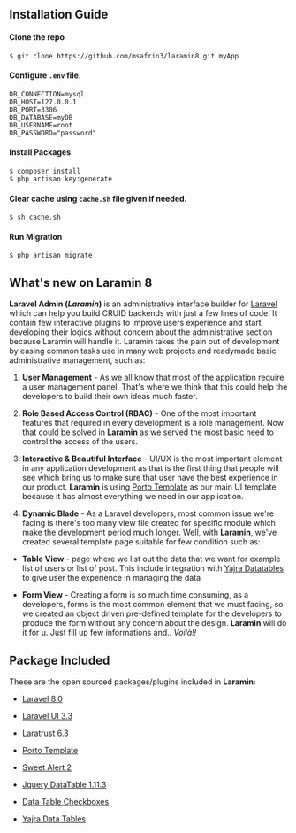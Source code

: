 ## Installation Guide

#### Clone the repo
    $ git clone https://github.com/msafrin3/laramin8.git myApp

#### Configure `.env` file.

    DB_CONNECTION=mysql
    DB_HOST=127.0.0.1
    DB_PORT=3306
    DB_DATABASE=myDB
    DB_USERNAME=root
    DB_PASSWORD="password"

#### Install Packages

    $ composer install
    $ php artisan key:generate

#### Clear cache using `cache.sh` file given if needed.

    $ sh cache.sh

#### Run Migration

    $ php artisan migrate

## What's new on Laramin 8

  

<b>Laravel Admin (<i>Laramin</i>)</b> is an administrative interface builder for [Laravel](https://laravel.com/) which can help you build CRUID backends with just a few lines of code. It contain few interactive plugins to improve users experience and start developing their logics without concern about the administrative section because Laramin will handle it. Laramin takes the pain out of development by easing common tasks use in many web projects and readymade basic administrative management, such as:

  

1. <b>User Management</b> - As we all know that most of the application require a user management panel. That's where we think that this could help the developers to build their own ideas much faster.

2. <b>Role Based Access Control (RBAC)</b> - One of the most important features that required in every development is a role management. Now that could be solved in <b>Laramin</b> as we served the most basic need to control the access of the users.

3. <b>Interactive & Beautiful Interface</b> - UI/UX is the most important element in any application development as that is the first thing that people will see which bring us to make sure that user have the best experience in our product. <b>Laramin</b> is using [Porto Template](https://themeforest.net/item/porto-responsive-html5-template/4106987) as our main UI template because it has almost everything we need in our application.

4. <b>Dynamic Blade</b> - As a Laravel developers, most common issue we're facing is there's too many view file created for specific module which make the development period much longer. Well, with <b>Laramin</b>, we've created several template page suitable for few condition such as:

- <b>Table View</b> - page where we list out the data that we want for example list of users or list of post. This include integration with [Yajra Datatables](https://yajrabox.com/docs/laravel-datatables/master/installation) to give user the experience in managing the data

- <b>Form View</b> - Creating a form is so much time consuming, as a developers, forms is the most common element that we must facing, so we created an object driven pre-defined template for the developers to produce the form without any concern about the design. <b>Laramin</b> will do it for u. Just fill up few informations and.. <i>Voilà!!</i>

  

## Package Included

  

These are the open sourced packages/plugins included in <b>Laramin</b>:

- [Laravel 8.0](https://laravel.com/)

- [Laravel UI 3.3](https://github.com/laravel/ui)

- [Laratrust 6.3](https://laratrust.santigarcor.me/docs/6.x/installation.html)

- [Porto Template](https://themeforest.net/item/porto-responsive-html5-template/4106987)

- [Sweet Alert 2](https://sweetalert2.github.io/)

- [Jquery DataTable 1.11.3](https://datatables.net/examples/index)

- [Data Table Checkboxes](https://datatables.net/extensions/select/examples/initialisation/checkbox.html)

- [Yajra Data Tables](https://yajrabox.com/docs/laravel-datatables/master/installation)